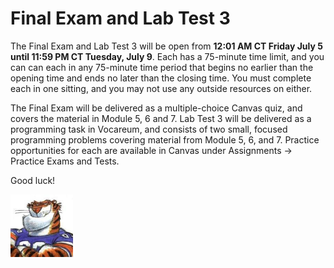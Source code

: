 # Final Exam and Lab Test 3

The Final Exam and Lab Test 3 will be open from **12:01 AM CT Friday July 5
until 11:59 PM CT Tuesday, July 9**. Each has a 75-minute time limit, and you
can can each in any 75-minute time period that begins no earlier than the
opening time and ends no later than the closing time. You must complete each in
one sitting, and you may not use any outside resources on either.

The Final Exam will be delivered as a multiple-choice Canvas quiz, and covers
the material in Module 5, 6 and 7. Lab Test 3 will be delivered as a
programming task in Vocareum, and consists of two small, focused programming
problems covering material from Module 5, 6, and 7. Practice opportunities for
each are available in Canvas under Assignments -> Practice Exams and Tests.

Good luck!

<img src="../../../img/rags.jpg" width="100">

